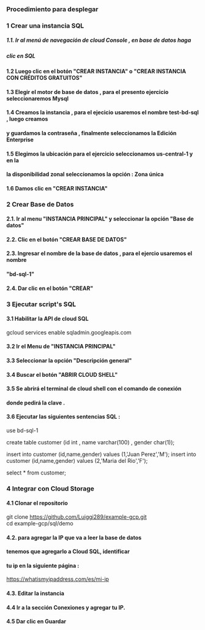 ### Procedimiento para desplegar 


### 1 Crear una instancia SQL

##### 1.1. Ir al menú de navegación de cloud Console , en base de datos haga 
##### clic en  SQL

#### 1.2 Luego clic en el botón "CREAR INSTANCIA" o "CREAR INSTANCIA CON CRÉDITOS GRATUITOS"

#### 1.3 Elegir el motor de base de datos , para el presento ejercicio seleccionaremos Mysql
#### 1.4 Creamos la instancia , para el ejecicio usaremos el nombre test-bd-sql , luego creamos 
####     y guardamos la contraseña , finalmente seleccionamos la Edición Enterprise
#### 1.5 Elegimos la ubicación para el ejercicio seleccionamos us-central-1 y en la 
####     la disponibilidad zonal seleccionamos la opción : Zona única
#### 1.6 Damos clic en "CREAR INSTANCIA"

### 2 Crear Base de Datos
#### 2.1. Ir al menu "INSTANCIA PRINCIPAL"  y seleccionar la opción "Base de datos"
#### 2.2. Clic en el botón "CREAR BASE DE DATOS"
#### 2.3. Ingresar el nombre de la base de datos , para el ejercio usaremos el nombre
####      "bd-sql-1"
#### 2.4. Dar clic en el botón "CREAR"


### 3 Ejecutar script's SQL

#### 3.1 Habilitar la API de cloud SQL
gcloud services enable sqladmin.googleapis.com

#### 3.2 Ir el Menu de "INSTANCIA PRINCIPAL"
#### 3.3 Seleccionar la opción  "Descripción general"
#### 3.4 Buscar el botón "ABRIR CLOUD SHELL"
#### 3.5 Se abrirá el terminal de cloud shell con el comando de conexión 
####     donde pedirá la clave .

#### 3.6 Ejecutar las siguientes sentencias SQL : 
use bd-sql-1

create table customer (id int , name varchar(100) , gender char(1));

insert into customer (id,name,gender) values (1,'Juan Perez','M');
insert into customer (id,name,gender) values (2,'Maria del Rio','F');

select * from customer;

### 4 Integrar con Cloud Storage
#### 4.1 Clonar el repositorio
git clone https://github.com/Luiggi289/example-gcp.git  
cd example-gcp/sql/demo

#### 4.2. para agregar la IP que va a leer la base de datos 
####      tenemos que agregarlo a Cloud SQL, identificar 
####      tu ip en la siguiente página :

https://whatismyipaddress.com/es/mi-ip


#### 4.3. Editar la instancia 
#### 4.4 Ir a la sección Conexiones y agregar tu IP.
#### 4.5 Dar clic en Guardar 
